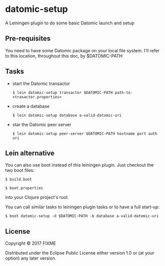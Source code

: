 # datomic-setup

A Leiningen plugin to do some basic Datomic launch and setup

## Pre-requisites
You need to have some Datomic package on your local file system. I'll refer to this location, throughout this doc, by $DATOMIC-PATH
## Tasks

* start the Datomic transactor

  `$ lein datomic-setup transactor $DATOMIC-PATH path-to-<trasactor.properties>`
* create a database

  `$ lein datomic-setup database a-valid-datomic-uri`
* star the Datomic peer server

  `$ lein datomic-setup peer-server $DATOMIC-PATH hostname port auth uri`

## Lein alternative

You can also use boot instead of this leiningen plugin.
Just checkout the two boot files:

  `$ build.boot`
  
  `$ boot.properties`

into your Clojure project's root.

You can call similar tasks to leiningen plugin tasks or to have a full start-up:

`$ boot datomic-setup -d $DATOMIC-PATH -b database a-valid-datomic-uri`
    
## License

Copyright © 2017 FIXME

Distributed under the Eclipse Public License either version 1.0 or (at your option) any later version.